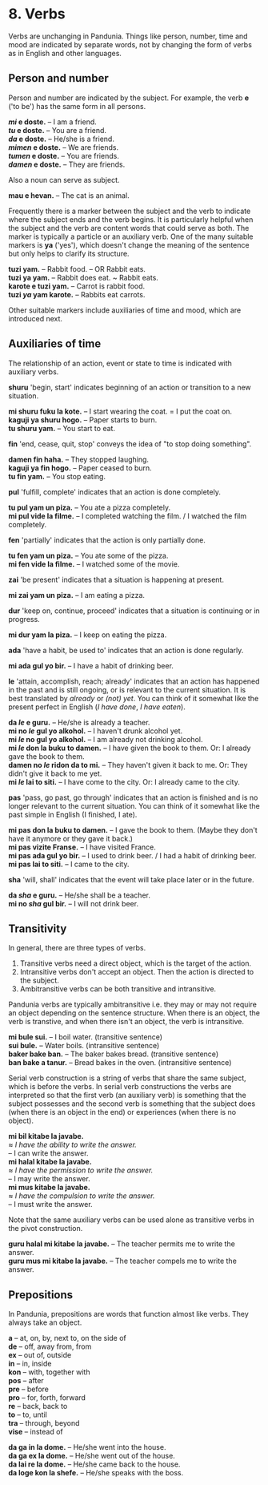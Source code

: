 
# 8. Verbs

Verbs are unchanging in Pandunia.
Things like person, number, time and mood are indicated by separate words,
not by changing the form of verbs as in English and other languages.

## Person and number

Person and number are indicated by the subject.
For example, the verb
**e**
('to be') has the same form in all persons.

**_mi_ e doste.**
– I am a friend.  
**_tu_ e doste.**
– You are a friend.  
**_da_ e doste.**
– He/she is a friend.  
**_mimen_ e doste.**
– We are friends.  
**_tumen_ e doste.**
– You are friends.  
**_damen_ e doste.**
– They are friends.

Also a noun can serve as subject.

**mau e hevan.**
– The cat is an animal.

Frequently there is a marker between the subject and the verb
to indicate where the subject ends and the verb begins.
It is particularly helpful when the subject and the verb are content words
that could serve as both.
The marker is typically a particle or an auxiliary verb.
One of the many suitable markers is
**ya**
('yes'),
which doesn't change the meaning of the sentence
but only helps to clarify its structure.

**tuzi yam.**
– Rabbit food. – OR Rabbit eats.  
**tuzi ya yam.**
– Rabbit does eat. ~ Rabbit eats.  
**karote e tuzi yam.**
– Carrot is rabbit food.  
**tuzi _ya_ yam karote.**
– Rabbits eat carrots.

Other suitable markers include auxiliaries of time and mood,
which are introduced next.


## Auxiliaries of time

The relationship of an action, event or state to time is indicated with auxiliary verbs.

**shuru**
'begin, start'
indicates beginning of an action or transition to a new situation.

**mi shuru fuku la kote.**
– I start wearing the coat. = I put the coat on.  
**kaguji ya shuru hogo.**
– Paper starts to burn.  
**tu shuru yam.**
– You start to eat.

**fin**
'end, cease, quit, stop'
conveys the idea of "to stop doing something".

**damen fin haha.**
– They stopped laughing.  
**kaguji ya fin hogo.**
– Paper ceased to burn.  
**tu fin yam.**
– You stop eating.

**pul**
'fulfill, complete'
indicates that an action is done completely.

**tu pul yam un piza.**
– You ate a pizza completely.  
**mi pul vide la filme.**
– I completed watching the film. / I watched the film completely.

**fen**
'partially'
indicates that the action is only partially done.

**tu fen yam un piza.**
– You ate some of the pizza.  
**mi fen vide la filme.**
– I watched some of the movie.

**zai**
'be present'
indicates that a situation is happening at present.

**mi zai yam un piza.**
– I am eating a pizza.

**dur**
'keep on, continue, proceed'
indicates that a situation is continuing or in progress.

**mi dur yam la piza.**
– I keep on eating the pizza.

**ada**
'have a habit, be used to'
indicates that an action is done regularly.

**mi ada gul yo bir.**
– I have a habit of drinking beer.

**le**
'attain, accomplish, reach; already'
indicates that an action has happened in the past and is still ongoing, or is relevant to the current situation.
It is best translated by *already* or *(not) yet*.
You can think of it somewhat like the present perfect in English (_I have done_, _I have eaten_).

**da _le_ e guru.**
– He/she is already a teacher.  
**mi no _le_ gul yo alkohol.**
– I haven't drunk alcohol yet.  
**mi _le_ no gul yo alkohol.**
– I am already not drinking alcohol.  
**mi _le_ don la buku to damen.**
– I have given the book to them. Or: I already gave the book to them.  
**damen no _le_ ridon da to mi.**
– They haven't given it back to me. Or: They didn't give it back to me yet.  
**mi _le_ lai to siti.**
– I have come to the city. Or: I already came to the city.

**pas**
'pass, go past, go through'
indicates that an action is finished and is no longer relevant to the current situation.
You can think of it somewhat like the past simple in English (I finished, I ate).

**mi pas don la buku to damen.**
– I gave the book to them. (Maybe they don't have it anymore or they gave it back.)  
**mi pas vizite Franse.**
– I have visited France.  
**mi pas ada gul yo bir.**
– I used to drink beer. / I had a habit of drinking beer.  
**mi pas lai to siti.**
– I came to the city.

**sha**
'will, shall'
indicates that the event will take place later or in the future.

**da _sha_ e guru.**
– He/she shall be a teacher.  
**mi no _sha_ gul bir.**
– I will not drink beer.


## Transitivity

In general, there are three types of verbs.

1. Transitive verbs need a direct object, which is the target of the action.
2. Intransitive verbs don't accept an object. Then the action is directed to the subject.
3. Ambitransitive verbs can be both transitive and intransitive.

Pandunia verbs are typically ambitransitive
i.e. they may or may not require an object depending on the sentence structure.
When there is an object, the verb is transtive,
and when there isn't an object, the verb is intransitive.

**mi bule sui.**
– I boil water. (transitive sentence)  
**sui bule.**
– Water boils. (intransitive sentence)  
**baker bake ban.**
– The baker bakes bread. (transitive sentence)  
**ban bake a tanur.**
– Bread bakes in the oven. (intransitive sentence)

Serial verb construction is a string of verbs that share the same subject,
which is before the verbs.
In serial verb constructions the verbs are interpreted so that
the first verb (an auxiliary verb) is something that the subject possesses
and the second verb is something that the subject does (when there is an object in the end)
or experiences (when there is no object).

**mi bil kitabe la javabe.**  
≈ *I have the ability to write the answer.*  
– I can write the answer.  
**mi halal kitabe la javabe.**  
≈ *I have the permission to write the answer.*  
– I may write the answer.  
**mi mus kitabe la javabe.**  
≈ *I have the compulsion to write the answer.*  
– I must write the answer.

Note that the same auxiliary verbs can be used alone as transitive verbs in the pivot construction.

**guru halal mi kitabe la javabe.**
– The teacher permits me to write the answer.  
**guru mus mi kitabe la javabe.**
– The teacher compels me to write the answer.



## Prepositions

In Pandunia, prepositions are words that function almost like verbs.
They always take an object.

**a**
– at, on, by, next to, on the side of  
**de**
– off, away from, from  
**ex**
– out of, outside  
**in**
– in, inside  
**kon**
– with, together with  
**pos**
– after  
**pre**
– before  
**pro**
– for, forth, forward  
**re**
– back, back to  
**to**
– to, until  
**tra**
– through, beyond  
**vise**
– instead of

**da ga in la dome.**
– He/she went into the house.  
**da ga ex la dome.**
– He/she went out of the house.  
**da lai re la dome.**
– He/she came back to the house.  
**da loge kon la shefe.**
– He/she speaks with the boss.

